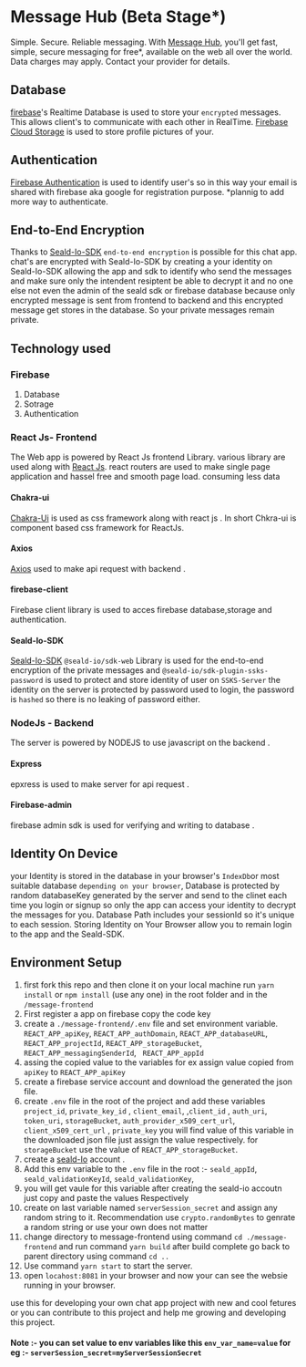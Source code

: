 # Message Hub (Beta Stage*)
Simple. Secure.
Reliable messaging.
With [Message Hub](https://secure-message-hub.herokuapp.com/), you'll get fast, simple, secure messaging for free*, available on the web all over the world.
Data charges may apply. Contact your provider for details.

## Database
[firebase](firebase.google.com/)'s Realtime Database is used to store your `encrypted` messages. This allows client's to communicate with each other in RealTime.
[Firebase Cloud Storage](https://firebase.google.com/products/storage) is used to store profile pictures of your. 

## Authentication
[Firebase Authentication](https://firebase.google.com/products/auth) is used to identify user's so in this way your email  is shared with firebase aka google for registration purpose.
*plannig to add more way to authenticate.

## End-to-End Encryption
Thanks to [Seald-Io-SDK](https://www.seald.io/) `end-to-end encryption` is possible for this chat app. 
chat's are encrypted with Seald-Io-SDK by creating a your identity on Seald-Io-SDK allowing the app and sdk to identify who send the messages and make sure only the intendent resiptent be able to decrypt it and no one else not even the admin of the seald sdk or firebase database because only encrypted message is sent from frontend to backend and this encrypted message get stores in the database. So your private messages remain private.

## Technology used
### Firebase 
 1. Database 
 2. Sotrage
 3. Authentication 
 
### React Js- Frontend
The Web app is powered by React Js frontend Library. various library are used along with [React Js](https://reactjs.org/).
react routers are used to make single page application and hassel free and smooth page load. consuming less data 

#### Chakra-ui
[Chakra-Ui](https://chakra-ui.com/) is used as css framework along with react js . In short Chkra-ui is component based css framework for ReactJs.

#### Axios
[Axios](https://www.npmjs.com/package/axios) used to make api request with backend .

#### firebase-client
Firebase client library is used to acces firebase database,storage and authentication. 

#### Seald-Io-SDK
[Seald-Io-SDK](https://www.seald.io/) `@seald-io/sdk-web` Library is used for the end-to-end encryption of the private messages and `@seald-io/sdk-plugin-ssks-password` is used to protect and store identity of user on `SSKS-Server` the identity on the server is protected by password used to login, the password is `hashed` so there is no leaking of password either.


### NodeJs - Backend
The server is powered by NODEJS to use javascript on the backend .
#### Express
epxress is used to make server for api request . 
#### Firebase-admin 
firebase admin sdk is used for verifying and writing to database .

## Identity On Device
your Identity is stored in the database in your browser's `IndexDb`or most suitable database `depending on your browser`, Database is  protected by random databaseKey generated by the server and send to the clinet each time you login or signup so only the app can access your identity to decrypt the messages for you. Database Path includes your sessionId so it's unique to each session. Storing Identity on Your Browser allow you to remain login to the app and the Seald-SDK.

## Environment Setup 
1. first fork this repo and then clone it on your local machine run `yarn install` or `npm install` (use any one) in the root folder and in the `/message-frontend`
2. First register a app on firebase copy the code key
3. create a `./message-frontend/.env` file and set environment variable. 
   `REACT_APP_apiKey`,
    `REACT_APP_authDomain`,
   `REACT_APP_databaseURL`,
    `REACT_APP_projectId`,
   `REACT_APP_storageBucket`,
    `REACT_APP_messagingSenderId`,
   ` REACT_APP_appId`
4. assing the copied value to the variables for ex assign value copied from `apiKey` to `REACT_APP_apiKey` 
5. create a firebase service account and download the generated the json file. 
6. create `.env` file in the root  of the project and add these variables `project_id`, `private_key_id` , `client_email`, ,`client_id` , `auth_uri`, `token_uri`, `storageBucket`, `auth_provider_x509_cert_url`, `client_x509_cert_url` , `private_key` you will find value of this variable in the downloaded json file just assign the value respectively. for `storageBucket` use the value of `REACT_APP_storageBucket`. 
7. create a [seald-Io](https://www.seald.io/) account . 
8. Add this env variable to the `.env` file in the root :- `seald_appId`, `seald_validationKeyId`, `seald_validationKey`, 
9. you will get vaule for this variable after creating the seald-io accoutn just copy and paste the values Respectively 
10. create on last variable named `serverSession_secret` and assign any random string to it. Recommendation use `crypto.randomBytes` to genrate a random string or use your own does not matter 
11. change directory to message-frontend using command `cd ./message-frontend` and run command `yarn build` after build complete go back to parent directory using command `cd ..`
12. Use command  `yarn start`  to start the server. 
13. open `locahost:8081` in your browser and now your can see the websie running in your browser.


use this for developing your own chat app project with new and cool fetures or you can contribute to this project and help me growing and developing this project. 
#### Note :- you can set value to env variables like this `env_var_name=value` for eg :- `serverSession_secret=myServerSessionSecret`

